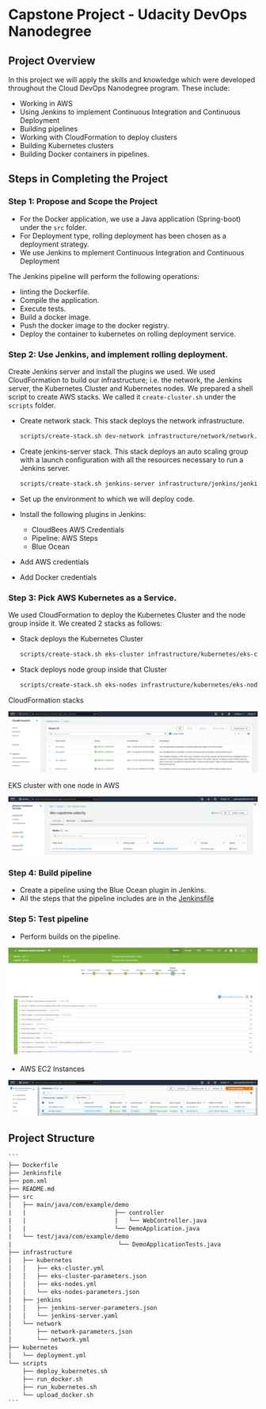 # Capstone Project - Udacity DevOps Nanodegree 

## Project Overview

In this project we will apply the skills and knowledge which were developed throughout the Cloud DevOps Nanodegree program. These include:

- Working in AWS
- Using Jenkins to implement Continuous Integration and Continuous Deployment
- Building pipelines
- Working with CloudFormation to deploy clusters
- Building Kubernetes clusters
- Building Docker containers in pipelines.

## Steps in Completing the Project
### Step 1: Propose and Scope the Project
- For the Docker application, we use a Java application (Spring-boot) under the `src` folder.
- For Deployment type, rolling deployment has been chosen as a deployment strategy.
- We use Jenkins to mplement Continuous Integration and Continuous Deployment

The Jenkins pipeline will perform the following operations:
* linting the Dockerfile.
* Compile the application.
* Execute tests.
* Build a docker image.
* Push the docker image to the docker registry.
* Deploy the container to kubernetes on rolling deployment service. 

### Step 2: Use Jenkins, and implement rolling deployment. 
Create Jenkins server and install the plugins we used. We used CloudFormation to build our infrastructure; i.e. the network, the Jenkins server, the Kubernetes Cluster and Kubernetes nodes. We prepared a shell script to create AWS stacks. We called it `create-cluster.sh` under the `scripts` folder.

- Create network stack. This stack deploys the network infrastructure.

    ```bash
    scripts/create-stack.sh dev-network infrastructure/network/network.yml infrastructure/network/network-parameters.json
    ```
- Create jenkins-server stack. This stack deploys an auto scaling group with a launch configuration with all the resources necessary to run a Jenkins server.

    ```bash
    scripts/create-stack.sh jenkins-server infrastructure/jenkins/jenkins-server.yml infrastructure/jenkins/jenkins-server-parameters.json
    ```
- Set up the environment to which we will deploy code.
- Install the following plugins in Jenkins:
  - CloudBees AWS Credentials
  - Pipeline: AWS Steps
  - Blue Ocean
- Add AWS credentials
- Add Docker credentials

### Step 3: Pick AWS Kubernetes as a Service.
We used CloudFormation to deploy the Kubernetes Cluster and the node group inside it. We created 2 stacks as follows:

- Stack deploys the Kubernetes Cluster

    ```bash
    scripts/create-stack.sh eks-cluster infrastructure/kubernetes/eks-cluster.yml infrastructure/kubernetes/eks-cluster-parameters.json
     ```
 - Stack deploys node group inside that Cluster
 
    ```bash 
    scripts/create-stack.sh eks-nodes infrastructure/kubernetes/eks-nodes.yml  infrastructure/kubernetes/eks-nodes-parameters.json
     ```
CloudFormation stacks

![cloudFormation-stacks](screenshots/cloudFormation-stacks.png)

EKS cluster with one node in AWS

![eks-cluster-overview](screenshots/eks-cluster-overview.png)

### Step 4: Build pipeline
- Create a pipeline using the Blue Ocean plugin in Jenkins.
- All the steps that the pipeline includes are in the [Jenkinsfile](Jenkinsfile)

### Step 5: Test pipeline
- Perform builds on the pipeline.

![Test pipeline](screenshots/pipeline-jenkins.png)

- AWS EC2 Instances

![ec2-instances](screenshots/ec2-instances-no-details.png)

## Project Structure

    ```
    ├── Dockerfile
    ├── Jenkinsfile
    ├── pom.xml
    ├── README.md
    ├── src
    │   ├── main/java/com/example/demo
    |   |                         ├── controller
    |   |                         |   └── WebController.java
    │   |                         └── DemoApplication.java   
    |   └── test/java/com/example/demo
    |                              └── DemoApplicationTests.java
    ├── infrastructure
    │   ├── kubernetes
    │   │   ├── eks-cluster.yml
    │   │   ├── eks-cluster-parameters.json 
    │   │   ├── eks-nodes.yml
    │   │   └── eks-nodes-parameters.json
    │   ├── jenkins
    │   │   ├── jenkins-server-parameters.json
    │   │   └── jenkins-server.yaml
    │   └── network
    │       ├── network-parameters.json
    │       └── network.yml
    ├── kubernetes
    │   └── deployment.yml
    └── scripts
        ├── deploy_kubernetes.sh
        ├── run_docker.sh
        ├── run_kubernetes.sh
        └── upload_docker.sh
    ```

